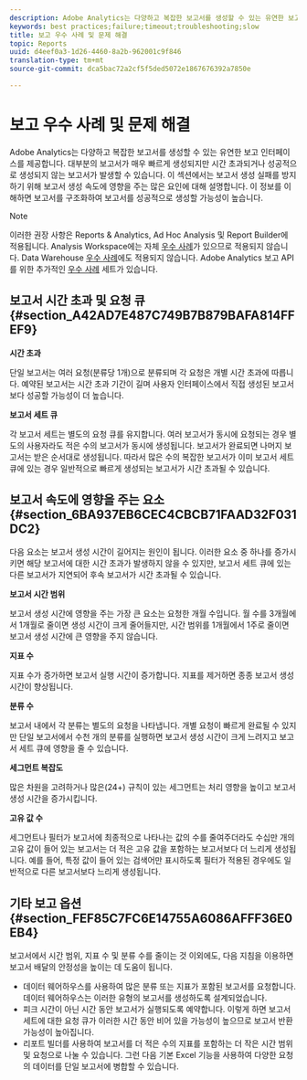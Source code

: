 ```yaml
---
description: Adobe Analytics는 다양하고 복잡한 보고서를 생성할 수 있는 유연한 보고 인터페이스를 제공합니다. 대부분의 보고서가 매우 빠르게 생성되지만 시간 초과되거나 성공적으로 생성되지 않는 보고서가 발생할 수 있습니다. 이 섹션에서는 보고서 생성 실패를 방지하기 위해 보고서 생성 속도에 영향을 주는 많은 요인에 대해 설명합니다. 이 정보를 이해하면 보고서를 구조화하여 보고서를 성공적으로 생성할 가능성이 높습니다.
keywords: best practices;failure;timeout;troubleshooting;slow
title: 보고 우수 사례 및 문제 해결
topic: Reports
uuid: d4eef0a3-1d26-4460-8a2b-962001c9f846
translation-type: tm+mt
source-git-commit: dca5bac72a2cf5f5ded5072e1867676392a7850e

---
```



# 보고 우수 사례 및 문제 해결

Adobe Analytics는 다양하고 복잡한 보고서를 생성할 수 있는 유연한 보고 인터페이스를 제공합니다. 대부분의 보고서가 매우 빠르게 생성되지만 시간 초과되거나 성공적으로 생성되지 않는 보고서가 발생할 수 있습니다. 이 섹션에서는 보고서 생성 실패를 방지하기 위해 보고서 생성 속도에 영향을 주는 많은 요인에 대해 설명합니다. 이 정보를 이해하면 보고서를 구조화하여 보고서를 성공적으로 생성할 가능성이 높습니다.

>[!Note]
>이러한 권장 사항은 Reports &amp; Analytics, Ad Hoc Analysis 및 Report Builder에 적용됩니다.
>Analysis Workspace에는 자체 [우수 사례](/help/analyze/analysis-workspace/workspace-faqs/optimizing-performance.md)가 있으므로 적용되지 않습니다. Data Warehouse [우수 사례](https://marketing.adobe.com/resources/help/en_US/reference/data_warehouse_bp.html)에도 적용되지 않습니다. Adobe Analytics 보고 API를 위한 추가적인
>[우수 사례](https://marketing.adobe.com/developer/en_US/get-started/best-practices/c-best-practices) 세트가 있습니다.

## 보고서 시간 초과 및 요청 큐 {#section_A42AD7E487C749B7B879BAFA814FFEF9}

**시간 초과**

단일 보고서는 여러 요청(분류당 1개)으로 분류되며 각 요청은 개별 시간 초과에 따릅니다. 예약된 보고서는 시간 초과 기간이 길며 사용자 인터페이스에서 직접 생성된 보고서보다 성공할 가능성이 더 높습니다.

**보고서 세트 큐**

각 보고서 세트는 별도의 요청 큐를 유지합니다. 여러 보고서가 동시에 요청되는 경우 별도의 사용자라도 적은 수의 보고서가 동시에 생성됩니다. 보고서가 완료되면 나머지 보고서는 받은 순서대로 생성됩니다. 따라서 많은 수의 복잡한 보고서가 이미 보고서 세트 큐에 있는 경우 일반적으로 빠르게 생성되는 보고서가 시간 초과될 수 있습니다.

## 보고서 속도에 영향을 주는 요소 {#section_6BA937EB6CEC4CBCB71FAAD32F031DC2}

다음 요소는 보고서 생성 시간이 길어지는 원인이 됩니다. 이러한 요소 중 하나를 증가시키면 해당 보고서에 대한 시간 초과가 발생하지 않을 수 있지만, 보고서 세트 큐에 있는 다른 보고서가 지연되어 후속 보고서가 시간 초과될 수 있습니다.

**보고서 시간 범위**

보고서 생성 시간에 영향을 주는 가장 큰 요소는 요청한 개월 수입니다. 월 수를 3개월에서 1개월로 줄이면 생성 시간이 크게 줄어들지만, 시간 범위를 1개월에서 1주로 줄이면 보고서 생성 시간에 큰 영향을 주지 않습니다.

**지표 수**

지표 수가 증가하면 보고서 실행 시간이 증가합니다. 지표를 제거하면 종종 보고서 생성 시간이 향상됩니다.

**분류 수**

보고서 내에서 각 분류는 별도의 요청을 나타냅니다. 개별 요청이 빠르게 완료될 수 있지만 단일 보고서에서 수천 개의 분류를 실행하면 보고서 생성 시간이 크게 느려지고 보고서 세트 큐에 영향을 줄 수 있습니다.

**세그먼트 복잡도**

많은 차원을 고려하거나 많은(24+) 규칙이 있는 세그먼트는 처리 영향을 높이고 보고서 생성 시간을 증가시킵니다.

**고유 값 수**

세그먼트나 필터가 보고서에 최종적으로 나타나는 값의 수를 줄여주더라도 수십만 개의 고유 값이 들어 있는 보고서는 더 적은 고유 값을 포함하는 보고서보다 더 느리게 생성됩니다. 예를 들어, 특정 값이 들어 있는 검색어만 표시하도록 필터가 적용된 경우에도 일반적으로 다른 보고서보다 느리게 생성됩니다.

## 기타 보고 옵션 {#section_FEF85C7FC6E14755A6086AFFF36E0EB4}

보고서에서 시간 범위, 지표 수 및 분류 수를 줄이는 것 이외에도, 다음 지침을 이용하면 보고서 배달의 안정성을 높이는 데 도움이 됩니다.

* 데이터 웨어하우스를 사용하여 많은 분류 또는 지표가 포함된 보고서를 요청합니다. 데이터 웨어하우스는 이러한 유형의 보고서를 생성하도록 설계되었습니다.
* 피크 시간이 아닌 시간 동안 보고서가 실행되도록 예약합니다. 이렇게 하면 보고서 세트에 대한 요청 큐가 이러한 시간 동안 비어 있을 가능성이 높으므로 보고서 반환 가능성이 높아집니다.
* 리포트 빌더를 사용하여 보고서를 더 적은 수의 지표를 포함하는 더 작은 시간 범위 및 요청으로 나눌 수 있습니다. 그런 다음 기본 Excel 기능을 사용하여 다양한 요청의 데이터를 단일 보고서에 병합할 수 있습니다.

